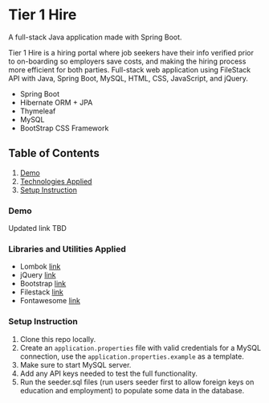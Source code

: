 # Tier 1 Hire
A full-stack Java application made with Spring Boot.

Tier 1 Hire is a hiring portal where job seekers have their info verified prior to on-boarding so employers save costs, and making the hiring process more efficient for both parties. Full-stack web application using FileStack API with Java, Spring Boot, MySQL, HTML, CSS, JavaScript, and jQuery.

- Spring Boot
- Hibernate ORM + JPA
- Thymeleaf
- MySQL
- BootStrap CSS Framework

## Table of Contents
1. [Demo](https://github.com/Tier1Hire/capstone/#demo)
2. [Technologies Applied](https://github.com/Tier1Hire/capstone#libraries-and-utilities-applied)
3. [Setup Instruction](https://github.com/Tier1Hire/capstone#setup-instruction)


### Demo

Updated link TBD

### Libraries and Utilities Applied

- Lombok [link](https://projectlombok.org/)
- jQuery [link](https://jquery.com/)
- Bootstrap [link](https://getbootstrap.com/)
- Filestack [link](https://www.filestack.com/)
- Fontawesome [link](https://fontawesome.com/)


### Setup Instruction

1. Clone this repo locally.
2. Create an `application.properties` file with valid credentials for a MySQL connection, use the `application.properties.example` as a template.
3. Make sure to start MySQL server.
4. Add any API keys needed to test the full functionality.
5. Run the seeder.sql files (run users seeder first to allow foreign keys on education and employment) to populate some data in the database.


